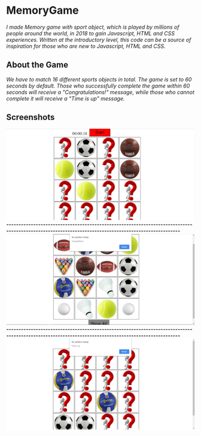 # MemoryGame
*I made Memory game with sport object, which is played by millions of people around the world, in 2018 to gain Javascript, HTML and CSS experiences. Written at the introductory level, this code can be a source of inspiration for those who are new to Javascript, HTML and CSS.*

## About the Game
*We have to match 16 different sports objects in total. The game is set to 60 seconds by default. Those who successfully complete the game within 60 seconds will receive a "Congratulations!" message, while those who cannot complete it will receive a "Time is up" message.*

## Screenshots
![Screenshot_1](https://github.com/eroldmrclk/MemoryGame/blob/master/images/Screenshot_1.png)
<br>
**---------------------------------------------------------------------------------------------------------------------------------------------------**
<br>
![Screenshot_2](https://github.com/eroldmrclk/MemoryGame/blob/master/images/Screenshot_2.png)
<br>
**---------------------------------------------------------------------------------------------------------------------------------------------------**
<br>
![Screenshot_3](https://github.com/eroldmrclk/MemoryGame/blob/master/images/Screenshot_3.png)
